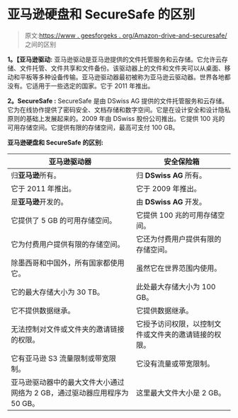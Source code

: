 # 亚马逊硬盘和 SecureSafe 的区别

> 原文:[https://www . geesforgeks . org/Amazon-drive-and-securesafe/](https://www.geeksforgeeks.org/difference-between-amazon-drive-and-securesafe/)之间的区别

**1。【亚马逊驱动:**
亚马逊驱动是亚马逊提供的文件托管服务和云存储。它允许云存储、文件托管、文件共享和文件备份。该驱动器上的文件和文件夹可以从桌面、移动和平板等多种设备传输。亚马逊驱动器最初被称为亚马逊云驱动器。世界各地都没有。它适用于一些选定的国家。它于 2011 年推出。

**2。SecureSafe :**
SecureSafe 是由 DSwiss AG 提供的文件托管服务和云存储。它为在线协作提供了密码安全、文档存储和数字空间。它是在设计安全和设计隐私原则的基础上发展起来的。2009 年由 DSwiss 股份公司推出。它提供 100 兆的可用存储空间。它提供有限的存储空间，最高可支付 100 GB。

**亚马逊硬盘和 SecureSafe 的区别:**

<center>

| 亚马逊驱动器 | 安全保险箱 |
| --- | --- |
| 归**亚马逊**所有。 | 归 **DSwiss AG** 所有。 |
| 它于 2011 年推出。 | 它于 2009 年推出。 |
| 是**亚马逊**开发的。 | 由 **DSwiss AG** 开发。 |
| 它提供了 5 GB 的可用存储空间。 | 它提供 100 兆的可用存储空间。 |
| 它为付费用户提供有限的存储空间。 | 它还为付费用户提供有限的存储空间。 |
| 除墨西哥和中国外，所有国家都使用它。 | 虽然它在世界范围内使用。 |
| 它的最大存储大小为 30 TB。 | 此处最大存储大小为 100 GB。 |
| 它不提供数据继承。 | 它提供数据继承。 |
| 无法控制对文件或文件夹的邀请链接的权限。 | 它授予访问权限，以控制文件或文件夹的邀请链接的权限。 |
| 它有亚马逊 S3 流量限制或带宽限制。 | 它没有流量或带宽限制。 |
| 亚马逊驱动器中的最大文件大小通过网络为 2 GB，通过驱动器应用程序为 50 GB。 | 这里最大文件大小是 2 GB。 |

</center>